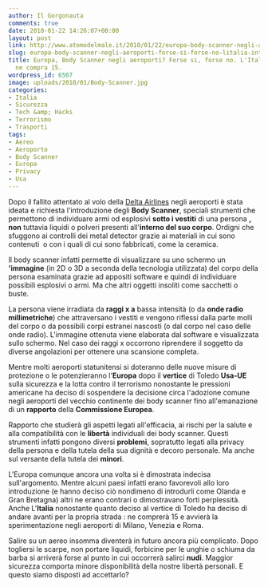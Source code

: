 ```yaml
---
author: Il Gorgonauta
comments: true
date: 2010-01-22 14:26:07+00:00
layout: post
link: http://www.atomodelmale.it/2010/01/22/europa-body-scanner-negli-aeroporti-forse-si-forse-no-litalia-intanto-ne-compra-15/
slug: europa-body-scanner-negli-aeroporti-forse-si-forse-no-litalia-intanto-ne-compra-15
title: Europa, Body Scanner negli aeroporti? Forse si, forse no. L'Italia intanto
  ne compra 15.
wordpress_id: 6507
image: uploads/2010/01/Body-Scanner.jpg
categories:
- Italia
- Sicurezza
- Tech &amp; Hacks
- Terrorismo
- Trasporti
tags:
- Aereo
- Aeroporto
- Body Scanner
- Europa
- Privacy
- Usa
---
```



Dopo il fallito attentato al volo della [Delta Airlines](/2009/12/26/fallito-attentato-aereo-al-volo-della-delta-airlines-proveniente-dalla-nigeria/) negli aeroporti è stata ideata e richiesta l'introduzione degli **Body Scanner**, speciali strumenti che permettono di individuare armi od esplosivi **sotto i vestiti** di una persona **, non** tuttavia liquidi o polveri presenti all'**interno del suo corpo**. Ordigni che sfuggono ai controlli dei metal detector grazie ai materiali in cui sono contenuti  o con i quali di cui sono fabbricati, come la ceramica.

Il body scanner infatti permette di visualizzare su uno schermo un **'immagine** (in 2D o 3D a seconda della tecnologia utilizzata) del corpo della persona esaminata grazie ad appositi software e quindi di individuare possibili esplosivi o armi. Ma che altri oggetti insoliti come sacchetti o buste.

La persona viene irradiata da **raggi x a** bassa intensità (o da **onde radio millimetriche**) che attraversano i vestiti e vengono riflessi dalla parte molli del corpo o da possibili corpi estranei nascosti (o dal corpo nel caso delle onde radio). L'immagine ottenuta viene elaborata dal software e visualizzata sullo schermo. Nel caso dei raggi x occorrono riprendere il soggetto da diverse angolazioni per ottenere una scansione completa.

Mentre molti aeroporti statunitensi si doteranno delle nuove misure di protezione o le potenzieranno l'**Europa** dopo il **vertice** di Toledo **Usa-UE** sulla sicurezza e la lotta  contro il terrorismo nonostante le pressioni americane ha deciso di sospendere la decisione circa l'adozione comune negli aeroporti del vecchio continente dei body scanner fino all'emanazione di un **rapporto** della **Commissione Europea**.

Rapporto che studierà gli aspetti legati all'efficacia, ai  rischi per la salute e alla compatibilità con le **libertà** individuali dei body scanner. Questi strumenti infatti pongono diversi **problemi**, sopratutto legati alla privacy della persona e della tutela della sua dignità e decoro personale. Ma anche sul versante della tutela dei **minori**.

L'Europa comunque ancora una volta si è dimostrata indecisa sull'argomento. Mentre alcuni paesi infatti erano favorevoli allo loro introduzione (e hanno deciso ciò nondimeno di introdurli come Olanda e Gran Bretagna) altri ne erano contrari o dimostravano forti perplessità. Anche L'**Italia** nonostante quanto deciso al vertice di Toledo ha deciso di andare avanti per la propria strada : ne comprerà 15 e avvierà la sperimentazione negli aeroporti di Milano, Venezia e Roma.

Salire su un aereo insomma diventerà in futuro ancora più complicato. Dopo togliersi le scarpe, non portare liquidi, forbicine per le unghie o schiuma da barba si arriverà forse al punto in cui occorrerà salirci **nudi**. Maggior sicurezza comporta minore disponibilità della nostre libertà personali. E questo siamo disposti ad accettarlo?
